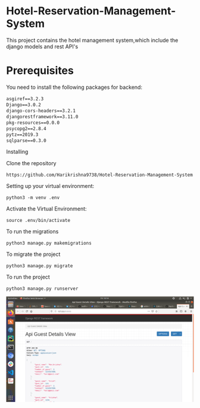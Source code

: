 # Hotel-Reservation-Management-System

This project contains the hotel management system,which include the django models and rest API's



# Prerequisites

You need to install the following packages for backend:
```
asgiref==3.2.3
Django==3.0.2
django-cors-headers==3.2.1
djangorestframework==3.11.0
pkg-resources==0.0.0
psycopg2==2.8.4
pytz==2019.3
sqlparse==0.3.0
```
Installing

Clone the repository
```
https://github.com/Harikrishna9738/Hotel-Reservation-Management-System
```
Setting up your virtual environment:
```
python3 -m venv .env
```
Activate the Virtual Environment:
```
source .env/bin/activate
```
To run the migrations
```
python3 manage.py makemigrations
```
To migrate the project
```
python3 manage.py migrate
```
To run the project
```
python3 manage.py runserver
```
![alt text](https://github.com/Harikrishna9738/Todo-List/blob/master/screenshots/Screenshot%20from%202020-01-31%2010-14-00.png)
